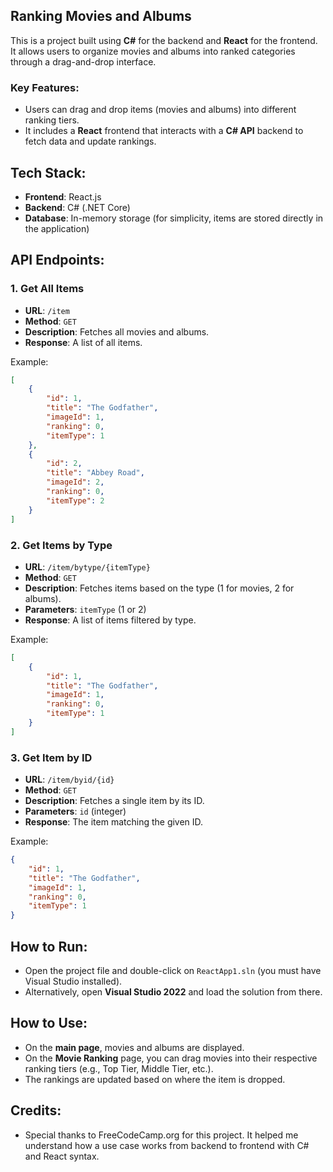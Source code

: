 ## Ranking Movies and Albums

This is a project built using **C#** for the backend and **React** for the frontend. It allows users to organize movies and albums into ranked categories through a drag-and-drop interface.

### Key Features:
- Users can drag and drop items (movies and albums) into different ranking tiers.
- It includes a **React** frontend that interacts with a **C# API** backend to fetch data and update rankings.

## Tech Stack:
- **Frontend**: React.js
- **Backend**: C# (.NET Core)
- **Database**: In-memory storage (for simplicity, items are stored directly in the application)

## API Endpoints:

### 1. **Get All Items**
   - **URL**: `/item`
   - **Method**: `GET`
   - **Description**: Fetches all movies and albums.
   - **Response**: A list of all items.
   
   Example:
   ```json
   [
       {
           "id": 1,
           "title": "The Godfather",
           "imageId": 1,
           "ranking": 0,
           "itemType": 1
       },
       {
           "id": 2,
           "title": "Abbey Road",
           "imageId": 2,
           "ranking": 0,
           "itemType": 2
       }
   ]
   ```

### 2. **Get Items by Type**
   - **URL**: `/item/bytype/{itemType}`
   - **Method**: `GET`
   - **Description**: Fetches items based on the type (1 for movies, 2 for albums).
   - **Parameters**: `itemType` (1 or 2)
   - **Response**: A list of items filtered by type.
   
   Example:
   ```json
   [
       {
           "id": 1,
           "title": "The Godfather",
           "imageId": 1,
           "ranking": 0,
           "itemType": 1
       }
   ]
   ```

### 3. **Get Item by ID**
   - **URL**: `/item/byid/{id}`
   - **Method**: `GET`
   - **Description**: Fetches a single item by its ID.
   - **Parameters**: `id` (integer)
   - **Response**: The item matching the given ID.
   
   Example:
   ```json
   {
       "id": 1,
       "title": "The Godfather",
       "imageId": 1,
       "ranking": 0,
       "itemType": 1
   }
   ```

## How to Run:
- Open the project file and double-click on `ReactApp1.sln` (you must have Visual Studio installed).
- Alternatively, open **Visual Studio 2022** and load the solution from there.

## How to Use:
- On the **main page**, movies and albums are displayed.
- On the **Movie Ranking** page, you can drag movies into their respective ranking tiers (e.g., Top Tier, Middle Tier, etc.).
- The rankings are updated based on where the item is dropped.

## Credits:
- Special thanks to FreeCodeCamp.org for this project. It helped me understand how a use case works from backend to frontend with C# and React syntax.
